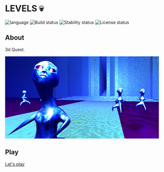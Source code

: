 # LEVELS :skull: # 

![language](https://img.shields.io/badge/code-es6-green.svg) 
![Build status](https://img.shields.io/badge/build-passing-green.svg) 
![Stability status](https://img.shields.io/badge/stability-stable-green.svg) 
![License status](https://img.shields.io/badge/license-Beerware-green.svg) 


About
------------   
3d Quest.  
  
  
![pic](https://raw.githubusercontent.com/fire888/levels/master/public/start-img.png)

Play
------------ 
[Let's play](http://js.otrisovano.ru/levels/)
